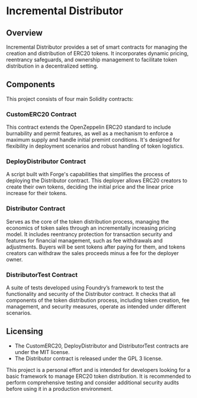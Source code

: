 # Incremental Distributor

## Overview
Incremental Distributor provides a set of smart contracts for managing the creation and distribution of ERC20 tokens. It incorporates dynamic pricing, reentrancy safeguards, and ownership management to facilitate token distribution in a decentralized setting.

## Components
This project consists of four main Solidity contracts:

### CustomERC20 Contract
This contract extends the OpenZeppelin ERC20 standard to include burnability and permit features, as well as a mechanism to enforce a maximum supply and handle initial premint conditions. It's designed for flexibility in deployment scenarios and robust handling of token logistics.

### DeployDistributor Contract
A script built with Forge's capabilities that simplifies the process of deploying the Distributor contract. This deployer allows ERC20 creators to create their own tokens, deciding the initial price and the linear price increase for their tokens.

### Distributor Contract
Serves as the core of the token distribution process, managing the economics of token sales through an incrementally increasing pricing model. It includes reentrancy protection for transaction security and features for financial management, such as fee withdrawals and adjustments. Buyers will be sent tokens after paying for them, and tokens creators can withdraw the sales proceeds minus a fee for the deployer owner.

### DistributorTest Contract
A suite of tests developed using Foundry’s framework to test the functionality and security of the Distributor contract. It checks that all components of the token distribution process, including token creation, fee management, and security measures, operate as intended under different scenarios.

## Licensing
- The CustomERC20, DeployDistributor and DistributorTest contracts are under the MIT license.
- The Distributor contract is released under the GPL 3 license.

This project is a personal effort and is intended for developers looking for a basic framework to manage ERC20 token distribution. It is recommended to perform comprehensive testing and consider additional security audits before using it in a production environment.
